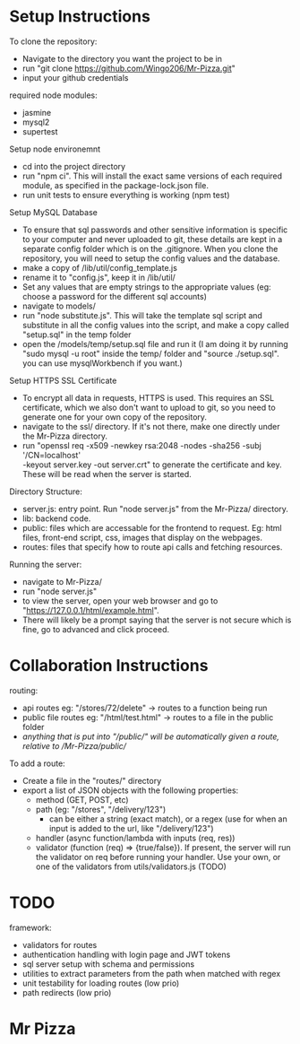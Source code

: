 # Setup Instructions

To clone the repository:
- Navigate to the directory you want the project to be in
- run "git clone https://github.com/Wingo206/Mr-Pizza.git"
- input your github credentials

required node modules:
- jasmine
- mysql2
- supertest

Setup node environemnt
- cd into the project directory
- run "npm ci". This will install the exact same versions of each required module, as specified in the package-lock.json file.
- run unit tests to ensure everything is working (npm test)

Setup MySQL Database
- To ensure that sql passwords and other sensitive information is specific to your computer and never uploaded to git, these details are kept in a separate config folder which is on the .gitignore. When you clone the repository, you will need to setup the config values and the database.
- make a copy of /lib/util/config_template.js
- rename it to "config.js", keep it in /lib/util/
- Set any values that are empty strings to the appropriate values (eg: choose a password for the different sql accounts)
- navigate to models/
- run "node substitute.js". This will take the template sql script and substitute in all the config values into the script, and make a copy called "setup.sql" in the temp folder
- open the /models/temp/setup.sql file and run it (I am doing it by running "sudo mysql -u root" inside the temp/ folder and "source ./setup.sql". you can use mysqlWorkbench if you want.)

Setup HTTPS SSL Certificate
- To encrypt all data in requests, HTTPS is used. This requires an SSL certificate, which we also don't want to upload to git, so you need to generate one for your own copy of the repository.
- navigate to the ssl/ directory. If it's not there, make one directly under the Mr-Pizza directory.
- run "openssl req -x509 -newkey rsa:2048 -nodes -sha256 -subj '/CN=localhost' \
-keyout server.key -out server.crt" to generate the certificate and key. These will be read when the server is started.

Directory Structure:
- server.js: entry point. Run "node server.js" from the Mr-Pizza/ directory.
- lib: backend code.
- public: files which are accessable for the frontend to request. Eg: html files, front-end script, css, images that display on the webpages.
- routes: files that specify how to route api calls and fetching resources.

Running the server:
- navigate to Mr-Pizza/
- run "node server.js"
- to view the server, open your web browser and go to "https://127.0.0.1/html/example.html".
- There will likely be a prompt saying that the server is not secure which is fine, go to advanced and click proceed.

# Collaboration Instructions

routing:
- api routes eg: "/stores/72/delete" -> routes to a function being run
- public file routes eg: "/html/test.html" -> routes to a file in the public folder
- *anything that is put into "/public/" will be automatically given a route, relative to /Mr-Pizza/public/*

To add a route:
- Create a file in the "routes/" directory
- export a list of JSON objects with the following properties:
    - method (GET, POST, etc)
    - path (eg: "/stores", "/delivery/123")
        - can be either a string (exact match), or a regex (use for when an input is added to the url, like "/delivery/123")
    - handler (async function/lambda with inputs (req, res))
    - <optional> validator (function (req) => {true/false}). If present, the server will run the validator on req before running your handler. Use your own, or one of the validators from utils/validators.js (TODO) 

# TODO
framework:
- validators for routes
- authentication handling with login page and JWT tokens
- sql server setup with schema and permissions
- utilities to extract parameters from the path when matched with regex
- unit testability for loading routes (low prio)
- path redirects (low prio)

# Mr Pizza
